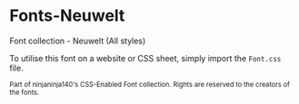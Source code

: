 # Fonts-Neuwelt
Font collection - Neuwelt (All styles)

To utilise this font on a website or CSS sheet, simply import the `Font.css` file.

<small>Part of ninjaninja140's CSS-Enabled Font collection. Rights are reserved to the creators of the fonts.</small>
